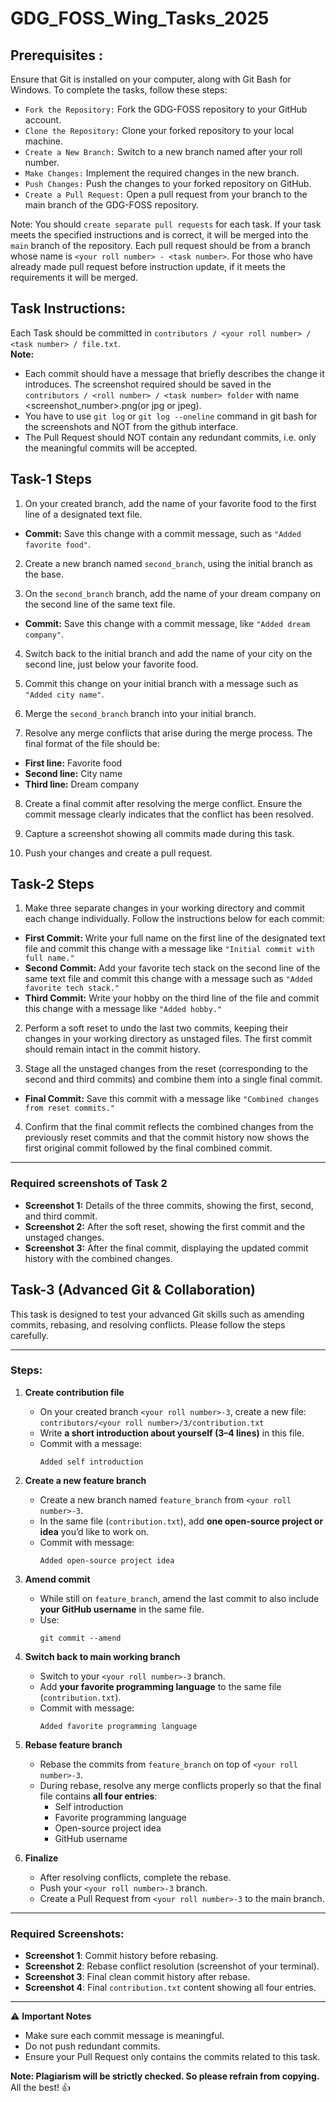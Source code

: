 # GDG_FOSS_Wing_Tasks_2025

## Prerequisites : 
Ensure that Git is installed on your computer, along with Git Bash for Windows. To complete the tasks, follow these steps:

- `Fork the Repository:` Fork the GDG-FOSS repository to your GitHub account.
- `Clone the Repository:` Clone your forked repository to your local machine.
- `Create a New Branch:` Switch to a new branch named after your roll number.
- `Make Changes:` Implement the required changes in the new branch.
- `Push Changes:` Push the changes to your forked repository on GitHub.
- `Create a Pull Request:` Open a pull request from your branch to the main branch of the GDG-FOSS repository.

Note: You should `create separate pull requests` for each task. If your task meets the specified instructions and is correct, it will be merged into the `main` branch of the repository. Each pull request should be from a branch whose name is `<your roll number> - <task number>`.  For those who have already made pull request before instruction update, if it meets the requirements it will be merged.

## Task Instructions:
Each Task should be committed in `contributors / <your roll number> / <task number> / file.txt`. <br>
**Note:** 
- Each commit should have a message that briefly describes the change it introduces. The screenshot required should be saved in the `contributors / <roll number> / <task number> folder` with name <screenshot_number>.png(or jpg or jpeg). <br>
- You have to use `git log` or `git log --oneline` command in git bash for the screenshots and NOT from the github interface.
- The Pull Request should NOT contain any redundant commits, i.e. only the meaningful commits will be accepted.
          
## Task-1 Steps

1.  On your created branch, add the name of your favorite food to the first line of a designated text file.
   - **Commit:** Save this change with a commit message, such as `"Added favorite food"`.

2.  Create a new branch named `second_branch`, using the initial branch as the base.

3.  On the `second_branch` branch, add the name of your dream company on the second line of the same text file.
   - **Commit:** Save this change with a commit message, like `"Added dream company"`.

4.  Switch back to the initial branch and add the name of your city on the second line, just below your favorite food.

5.  Commit this change on your initial branch with a message such as `"Added city name"`.

6.  Merge the `second_branch` branch into your initial branch.

7.  Resolve any merge conflicts that arise during the merge process. The final format of the file should be:
   - **First line:** Favorite food
   - **Second line:** City name
   - **Third line:** Dream company

8.  Create a final commit after resolving the merge conflict. Ensure the commit message clearly indicates that the conflict has been resolved.

9.  Capture a screenshot showing all commits made during this task.

10. Push your changes and create a pull request.



## Task-2 Steps

1.  Make three separate changes in your working directory and commit each change individually. Follow the instructions below for each commit:
   - **First Commit:** Write your full name on the first line of the designated text file and commit this change with a message like `"Initial commit with full name."`
   - **Second Commit:** Add your favorite tech stack on the second line of the same text file and commit this change with a message such as `"Added favorite tech stack."`
   - **Third Commit:** Write your hobby on the third line of the file and commit this change with a message like `"Added hobby."`

2.  Perform a soft reset to undo the last two commits, keeping their changes in your working directory as unstaged files. The first commit should remain intact in the commit history. 

3.  Stage all the unstaged changes from the reset (corresponding to the second and third commits) and combine them into a single final commit.
   - **Final Commit:** Save this commit with a message like `"Combined changes from reset commits."`

4.  Confirm that the final commit reflects the combined changes from the previously reset commits and that the commit history now shows the first original commit followed by the final combined commit.

---

### Required screenshots of Task 2

- **Screenshot 1:** Details of the three commits, showing the first, second, and third commit.
- **Screenshot 2:** After the soft reset, showing the first commit and the unstaged changes.
- **Screenshot 3:** After the final commit, displaying the updated commit history with the combined changes.

## Task-3 (Advanced Git & Collaboration)

This task is designed to test your advanced Git skills such as amending commits, rebasing, and resolving conflicts. Please follow the steps carefully.

---

### Steps:

1. **Create contribution file**
   - On your created branch `<your roll number>-3`, create a new file:  
     `contributors/<your roll number>/3/contribution.txt`
   - Write **a short introduction about yourself (3–4 lines)** in this file.
   - Commit with a message:  
     ```
     Added self introduction
     ```

2. **Create a new feature branch**
   - Create a new branch named `feature_branch` from `<your roll number>-3`.
   - In the same file (`contribution.txt`), add **one open-source project or idea** you’d like to work on.
   - Commit with message:  
     ```
     Added open-source project idea
     ```

3. **Amend commit**
   - While still on `feature_branch`, amend the last commit to also include **your GitHub username** in the same file.
   - Use:  
     ```
     git commit --amend
     ```

4. **Switch back to main working branch**
   - Switch to your `<your roll number>-3` branch.
   - Add **your favorite programming language** to the same file (`contribution.txt`).
   - Commit with message:  
     ```
     Added favorite programming language
     ```

5. **Rebase feature branch**
   - Rebase the commits from `feature_branch` on top of `<your roll number>-3`.
   - During rebase, resolve any merge conflicts properly so that the final file contains **all four entries**:
     - Self introduction
     - Favorite programming language
     - Open-source project idea
     - GitHub username

6. **Finalize**
   - After resolving conflicts, complete the rebase.
   - Push your `<your roll number>-3` branch.
   - Create a Pull Request from `<your roll number>-3` to the main branch.

---

### Required Screenshots:

- **Screenshot 1**: Commit history before rebasing.  
- **Screenshot 2**: Rebase conflict resolution (screenshot of your terminal).  
- **Screenshot 3**: Final clean commit history after rebase.  
- **Screenshot 4**: Final `contribution.txt` content showing all four entries.  

---

⚠️ **Important Notes**
- Make sure each commit message is meaningful.  
- Do not push redundant commits.  
- Ensure your Pull Request only contains the commits related to this task.  


**Note: Plagiarism will be strictly checked. So please refrain from copying.**
All the best! 👍

